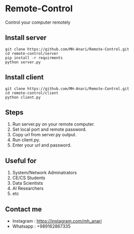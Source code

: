# Remote-Control
Control your computer remotely



## Install server
```
git clone https://github.com/MH-Anari/Remote-Control.git
cd remote-control/server
pip install -r requirments
python server.py
```

## Install client
```
git clone https://github.com/MH-Anari/Remote-Control.git
cd remote-control/client
python client.py
```

## Steps
1. Run server.py on your remote computer.
2. Set local port and remote password.
3. Copy url from server.py output.
4. Run client.py.
5. Enter your url and password.

## Useful for
1. System/Network Adminatrators
2. CE/CS Students
3. Data Scientists
4. AI Researchers
5. etc

## Contact me
- Instagram : https://instagram.com/mh_anari
- Whatsapp : +989162867335

